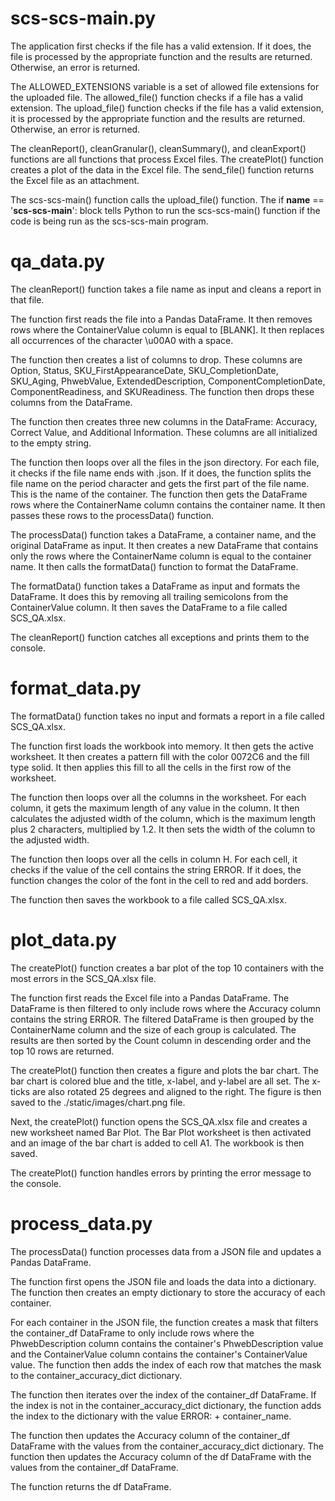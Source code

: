 # scs-scs-main.py

The application first checks if the file has a valid extension. If it does, the file is processed by the appropriate function and the results are returned. Otherwise, an error is returned.

The ALLOWED_EXTENSIONS variable is a set of allowed file extensions for the uploaded file. The allowed_file() function checks if a file has a valid extension. The upload_file() function checks if the file has a valid extension, it is processed by the appropriate function and the results are returned. Otherwise, an error is returned.

The cleanReport(), cleanGranular(), cleanSummary(), and cleanExport() functions are all functions that process Excel files. The createPlot() function creates a plot of the data in the Excel file. The send_file() function returns the Excel file as an attachment.

The scs-scs-main() function calls the upload_file() function. The if __name__ == '__scs-scs-main__': block tells Python to run the scs-scs-main() function if the code is being run as the scs-scs-main program.


# qa_data.py

The cleanReport() function takes a file name as input and cleans a report in that file.

The function first reads the file into a Pandas DataFrame. It then removes rows where the ContainerValue column is equal to [BLANK]. It then replaces all occurrences of the character \u00A0 with a space.

The function then creates a list of columns to drop. These columns are Option, Status, SKU_FirstAppearanceDate, SKU_CompletionDate, SKU_Aging, PhwebValue, ExtendedDescription, ComponentCompletionDate, ComponentReadiness, and SKUReadiness. The function then drops these columns from the DataFrame.

The function then creates three new columns in the DataFrame: Accuracy, Correct Value, and Additional Information. These columns are all initialized to the empty string.

The function then loops over all the files in the json directory. For each file, it checks if the file name ends with .json. If it does, the function splits the file name on the period character and gets the first part of the file name. This is the name of the container. The function then gets the DataFrame rows where the ContainerName column contains the container name. It then passes these rows to the processData() function.

The processData() function takes a DataFrame, a container name, and the original DataFrame as input. It then creates a new DataFrame that contains only the rows where the ContainerName column is equal to the container name. It then calls the formatData() function to format the DataFrame.

The formatData() function takes a DataFrame as input and formats the DataFrame. It does this by removing all trailing semicolons from the ContainerValue column. It then saves the DataFrame to a file called SCS_QA.xlsx.

The cleanReport() function catches all exceptions and prints them to the console.

# format_data.py

The formatData() function takes no input and formats a report in a file called SCS_QA.xlsx.

The function first loads the workbook into memory. It then gets the active worksheet. It then creates a pattern fill with the color 0072C6 and the fill type solid. It then applies this fill to all the cells in the first row of the worksheet.

The function then loops over all the columns in the worksheet. For each column, it gets the maximum length of any value in the column. It then calculates the adjusted width of the column, which is the maximum length plus 2 characters, multiplied by 1.2. It then sets the width of the column to the adjusted width.

The function then loops over all the cells in column H. For each cell, it checks if the value of the cell contains the string ERROR. If it does, the function changes the color of the font in the cell to red and add borders.

The function then saves the workbook to a file called SCS_QA.xlsx.

# plot_data.py

The createPlot() function creates a bar plot of the top 10 containers with the most errors in the SCS_QA.xlsx file.

The function first reads the Excel file into a Pandas DataFrame. The DataFrame is then filtered to only include rows where the Accuracy column contains the string ERROR. The filtered DataFrame is then grouped by the ContainerName column and the size of each group is calculated. The results are then sorted by the Count column in descending order and the top 10 rows are returned.

The createPlot() function then creates a figure and plots the bar chart. The bar chart is colored blue and the title, x-label, and y-label are all set. The x-ticks are also rotated 25 degrees and aligned to the right. The figure is then saved to the ./static/images/chart.png file.

Next, the createPlot() function opens the SCS_QA.xlsx file and creates a new worksheet named Bar Plot. The Bar Plot worksheet is then activated and an image of the bar chart is added to cell A1. The workbook is then saved.

The createPlot() function handles errors by printing the error message to the console.

# process_data.py

The processData() function processes data from a JSON file and updates a Pandas DataFrame.

The function first opens the JSON file and loads the data into a dictionary. The function then creates an empty dictionary to store the accuracy of each container.

For each container in the JSON file, the function creates a mask that filters the container_df DataFrame to only include rows where the PhwebDescription column contains the container's PhwebDescription value and the ContainerValue column contains the container's ContainerValue value. The function then adds the index of each row that matches the mask to the container_accuracy_dict dictionary.

The function then iterates over the index of the container_df DataFrame. If the index is not in the container_accuracy_dict dictionary, the function adds the index to the dictionary with the value ERROR: + container_name.

The function then updates the Accuracy column of the container_df DataFrame with the values from the container_accuracy_dict dictionary. The function then updates the Accuracy column of the df DataFrame with the values from the container_df DataFrame.

The function returns the df DataFrame.
